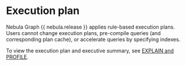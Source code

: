 # Execution plan

Nebula Graph {{ nebula.release }} applies rule-based execution plans. Users cannot change execution plans, pre-compile queries (and corresponding plan cache), or accelerate queries by specifying indexes.

To view the execution plan and executive summary, see [EXPLAIN and PROFILE](../3.ngql-guide/17.query-tuning-statements/1.explain-and-profile.md).
